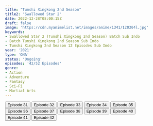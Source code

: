 ```yaml
---
title: "Tunshi Xingkong 2nd Season"
title2: "Swallowed Star 2"
date: 2022-12-28T08:00:15Z
draft: false
image: 'https://cdn.myanimelist.net/images/anime/1341/120304l.jpg'
keywords:
- Swallowed Star 2 (Tunshi Xingkong 2nd Season) Batch Sub Indo
- Batch Tunshi Xingkong 2nd Season Sub Indo
- Tunshi Xingkong 2nd Season 12 Episodes Sub Indo
year: '2021'
type: 'ONA'
status: 'Ongoing'
episodes: '42/52 Episodes'
genre:
- Action
- Adventure
- Fantasy
- Sci-Fi
- Martial Arts
---
```


<div class="d-g gg-5 gtc-r ai-c">
<button onclick="window.open('?arc=QjHFiALufp_20221012/31/MP4/Kuramanime-SWLST_S2-31-480p-Anichin','_blank')">Episode 31</button>
<button onclick="window.open('?arc=TuMjJLpEnI_20221019/32/MP4/Kuramanime-SWLST_S2-32-480p-Anichin','_blank')">Episode 32</button>
<button onclick="window.open('?arc=L1jkvmzDVp_20221026/33/MP4/Kuramanime-SWLST_S2-33-480p-Anichin','_blank')">Episode 33</button>
<button onclick="window.open('?arc=mByMGTu1Cc_20221102/34/MP4/Kuramanime-SWLST_S2-34-480p-Anichin','_blank')">Episode 34</button>
<button onclick="window.open('?arc=XkgURUz7WX_20221109/35/MP4/Kuramanime-SWLST_S2-35-480p-Anichin','_blank')">Episode 35</button>
<button onclick="window.open('?arc=jQ8gESgc4y_20221116/36/MP4/Kuramanime-SWLST_S2-36-480p-Anichin','_blank')">Episode 36</button>
<button onclick="window.open('?arc=CIf1bph0Uk_20221123/37/MP4/Kuramanime-SWLST_S2-37-480p-Anichin','_blank')">Episode 37</button>
<button onclick="window.open('?arc=Etw9jPpBzC_20221130/38/MP4/Kuramanime-SWLST_S2-38-480p-Anichin','_blank')">Episode 38</button>
<button onclick="window.open('?arc=xzPxG9uxbT_20221207/39/MP4/Kuramanime-SWLST_S2-39-480p-Anichin','_blank')">Episode 39</button>
<button onclick="window.open('?arc=60wPoRihtT_20221214/40/MP4/Kuramanime-SWLST_S2-40-480p-Anichin','_blank')">Episode 40</button>
<button onclick="window.open('?arc=v4pznOppTg_20221221/41/MP4/Kuramanime-SWLST_S2-41-480p-Anichin','_blank')">Episode 41</button>
<button onclick="window.open('?arc=Q9Fh05mhu6_20221228/42/MP4/Kuramanime-SWLST_S2-42-480p-Anichin','_blank')">Episode 42</button>
</div>